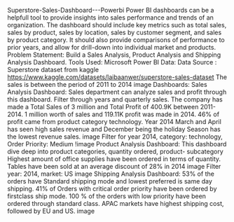 Superstore-Sales-Dashboard---Powerbi
Power BI dashboards can be a helpfull tool to provide insights into sales performance and trends of an organization.
The dashboard should include key metrics such as total sales, sales by product, sales by location, sales by customer segment, and sales by product category.
It should also provide comparisons of performance to prior years, and allow for drill-down into individual market and products.
Problem Statement:
Build a Sales Analysis, Product Analysis and Shipping Analysis Dashboard.
Tools Used:
Microsoft Power BI
Data:
Data Source : Superstore dataset from kaggle https://www.kaggle.com/datasets/laibaanwer/superstore-sales-dataset
The sales is between the period of 2011 to 2014 image
Dashboards:
Sales Analysis Dashboard:
Sales department can analyze sales and profit through this dashboard. Filter through years and quarterly sales.
The company has made a Total Sales of 3 million and Total Profit of 400.9K between 2011- 2014.
1 million worth of sales and 119.11K profit was made in 2014.
46% of profit came from product category technology.
Year 2014 March and April has seen high sales revenue and December being the holiday Season has the lowest revenue sales. image
Filter for year 2014, category: technology, Order Priority: Medium !image
Product Analysis Dashboard:
This dashboard dive deep into product categories, quantity ordered, product- subcategory
Highest amount of office supplies have been ordered in terms of quantity.
Tables have been sold at an average discount of 28% in 2014 image
Filter year: 2014, market: US image
Shipping Analysis Dashboard:
53% of the orders have Standard shipping mode and lowest preferred is same day shipping.
41% of Orders with critical order priority have been ordered by firstclass ship mode.
100 % of the orders with low priority have been ordered through standard class.
APAC markets have highest shipping cost, followed by EU and US. image
